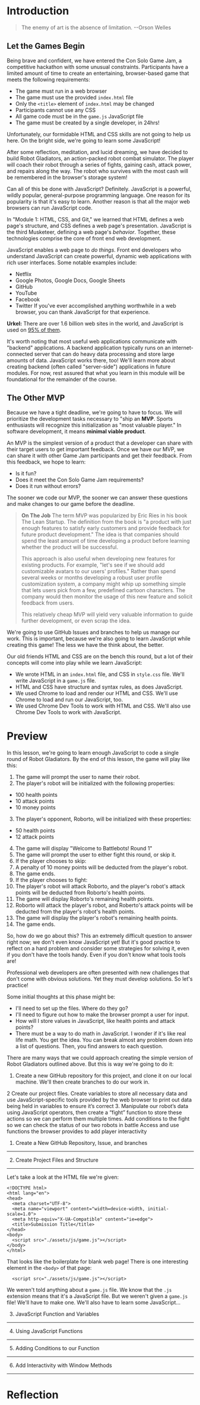 Introduction
===

> The enemy of art is the absence of limitation.
> --Orson Welles

Let the Games Begin
---
Being brave and confident, we have entered the Con Solo Game Jam, a
competitive hackathon with some unusual constraints. Participants have a limited
amount of time to create an entertaining, browser-based game that meets the
following requirements:
  - The game must run in a web browser
  - The game must use the provided `index.html` file
  - Only the `<title>` element of `index.html` may be changed
  - Participants cannot use any CSS
  - All game code must be in the `game.js` JavaScript file
  - The game must be created by a single developer, in 24hrs!

Unfortunately, our formidable HTML and CSS skills are not going to help us here.
On the bright side, we're going to learn some JavaScript!

After some reflection, meditation, and lucid dreaming, we have decided to build
Robot Gladiators, an action-packed robot combat simulator. The player
will coach their robot through a series of fights, gaining cash, attack
power, and repairs along the way. The robot who survives with the most cash
will be remembered in the browser's storage system!

Can all of this be done with JavaScript? Definitely. JavaScript is a powerful,
wildly popular, general-purpose programming language. One reason for its
popularity is that it's easy to learn. Another reason is that all the major web
browsers can run JavaScript code. 

In "Module 1: HTML, CSS, and Git," we learned that HTML defines a web page's
structure, and CSS defines a web page's presentation. JavaScript is the third
Musketeer, defining a web page's *behavior*. Together, these technologies
comprise the core of front end web development. 

JavaScript enables a web page to *do things*. Front end developers who
understand JavaScript can create powerful, dynamic web applications with rich
user interfaces. Some notable examples include:
  - Netflix
  - Google Photos, Google Docs, Google Sheets
  - GitHub
  - YouTube
  - Facebook
  - Twitter
If you've ever accomplished anything worthwhile in a web browser, you can thank
JavaScript for that experience.

**Urkel:** There are over 1.6 billion web sites in the world, and JavaScript is
used on [95% of them](https://w3techs.com/technologies/history_overview/client_side_language/all).

It's worth noting that most useful web applications communicate with
"backend" applications. A backend application typically runs on an
internet-connected server that can do heavy data processing and store large
amounts of data. JavaScript works there, too! We'll learn more about creating
backend (often called "server-side") applications in future modules. For now,
rest assured that what you learn in this module will be foundational for the
remainder of the course.

The Other MVP
---
Because we have a tight deadline, we're going to have to focus. We will
prioritize the development tasks necessary to "ship an **MVP**. Sports 
enthusiasts will recognize this initialization as "most valuable player." In
software development, it means **minimal viable product**.

An MVP is the simplest version of a product that a developer can share with their
target users to get important feedback. Once we have our MVP, we can share it
with other Game Jam participants and get their feedback. From this feedback, we
hope to learn:

  - Is it fun?
  - Does it meet the Con Solo Game Jam requirements?
  - Does it run without errors?

The sooner we code our MVP, the sooner we can answer these questions and make
changes to our game before the deadline.

> **On The Job** The term MVP was popularized by Eric Ries in his book The Lean
> Startup. The definition from the book is "a product with just enough features
> to satisfy early customers and provide feedback for future product
> development." The idea is that companies should spend the least amount of time
> developing a product before learning whether the product will be successful. 
> 
> This approach is also useful when developing new features for existing
> products. For example, "let's see if we should add customizable avatars to our
> users' profiles." Rather than spend several weeks or months developing a robust
> user profile customization system, a company might whip up something simple
> that lets users pick from a few, predefined cartoon characters. The company
> would then monitor the usage of this new feature and solicit feedback from
> users.
>
> This relatively cheap MVP will yield very valuable information to guide
> further development, or even scrap the idea.

We're going to use GitHub Issues and branches to help us manage our work. This
is important, because we're also going to learn JavaScript while creating this
game! The less we have the think about, the better.

Our old friends HTML and CSS are on the bench this round, but a lot of their 
concepts will come into play while we learn JavaScript:

- We wrote HTML in an `index.html` file, and CSS in `style.css` file. We'll
  write JavaScript in a `game.js` file.
- HTML and CSS have structure and syntax rules, as does JavaScript.
- We used Chrome to load and render our HTML and CSS. We'll use Chrome to load
  and run our JavaScript, too.
- We used Chrome Dev Tools to work with HTML and CSS. We'll also use Chrome Dev
  Tools to work with JavaScript.

Preview
===
In this lesson, we're going to learn enough JavaScript to code a single round of
Robot Gladiators. By the end of this lesson, the game will play like this:

1. The game will prompt the user to name their robot.
2. The player's robot will be initialized with the following properties:
  - 100 health points
  - 10 attack points
  - 10 money points
3. The player's opponent, Roborto, will be initialized with these properties:
  - 50 health points
  - 12 attack points
4. The game will display "Welcome to Battlebots! Round 1"
5. The game will prompt the user to either fight this round, or skip it.
6. If the player chooses to skip:
  1. A penalty of 10 money points will be deducted from the player's robot.
  2. The game ends.
7. If the player chooses to fight:
  1. The player's robot will attack Roborto, and the player's robot's attack
     points will be deducted from Roborto's health points.
  2. The game will display Roborto's remaining health points.
  3. Roborto will attack the player's robot, and Roberto's attack points will be
     deducted from the player's robot's health points.
  4. The game will display the player's robot's remaining health points.
8. The game ends.

So, how do we go about this? This an extremely difficult question to answer
right now; we don't even know JavaScript yet! But it's good practice to reflect
on a hard problem and consider some strategies for solving it, even if you
don't have the tools handy. Even if you don't know what tools tools are!

Professional web developers are often presented with new challenges that don't
come with obvious solutions. Yet they must develop solutions. So let's practice! 

Some initial thoughts at this phase might be:
  - I'll need to set up the files. Where do they go?
  - I'll need to figure out how to make the browser prompt a user for input.
  - How will I store values in JavaScript, like health points and attack points?
  - There must be a way to do math in JavaScript. I wonder if it's like real
    life math.
You get the idea. You can break almost any problem down into a list of
questions. Then, you find answers to each question.

There are many ways that we could approach creating the simple version of
Robot Gladiators outlined above. But this is way we're going to do it:

1. Create a new GitHub repository for this project, and clone it on our local
machine. We'll then create branches to do our work in.

2 Create our project files.
Create variables to store all necessary data and use JavaScript-specific tools provided by the web browser to print out data being held in variables to ensure it’s correct
3. Manipulate our robot’s data using JavaScript operators, then create a “fight” function to store these actions so we can perform them multiple times.
Add conditions to the fight so we can check the status of our two robots in battle
Access and use functions the browser provides to add player interactivity 


1. Create a New GitHub Repository, Issue, and branches
---


2. Create Project Files and Structure
---

Let's take a look at the HTML file we're given:


```
<!DOCTYPE html>
<html lang="en">
<head>
  <meta charset="UTF-8">
  <meta name="viewport" content="width=device-width, initial-scale=1.0">
  <meta http-equiv="X-UA-Compatible" content="ie=edge">
  <title>Submission Title</title>
</head>
<body>
  <script src="./assets/js/game.js"></script>
</body>
</html>
```

That looks like the boilerplate for blank web page! There is one interesting
element in the `<body>` of that page:

```
  <script src="./assets/js/game.js"></script>
```

We weren't told anything about a `game.js` file. We know that the `.js`
extension means that it's a JavaScript file. But we weren't given a `game.js`
file! We'll have to make one. We'll also have to learn some JavaScript...



	
3. JavaScript Function and Variables
---

4. Using JavaScript Functions
---

5. Adding Conditions to our Function
---

6. Add Interactivity with Window Methods
---

Reflection
===

 

